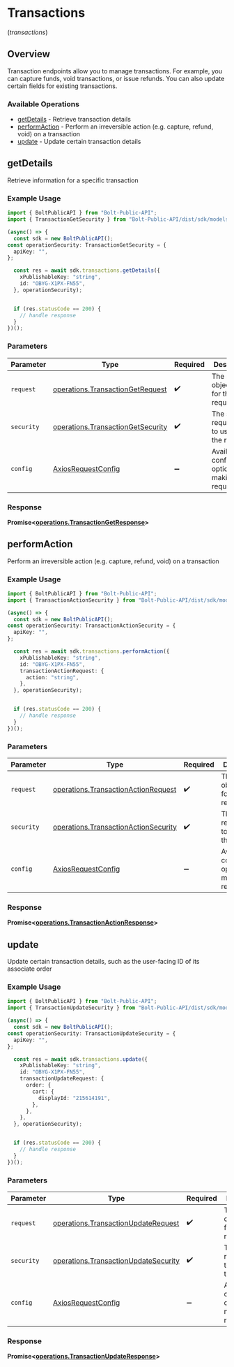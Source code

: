 # Transactions
(*transactions*)

## Overview

Transaction endpoints allow you to manage transactions. For example, you can capture
funds, void transactions, or issue refunds. You can also update certain fields for existing
transactions.


### Available Operations

* [getDetails](#getdetails) - Retrieve transaction details
* [performAction](#performaction) - Perform an irreversible action (e.g. capture, refund, void) on a transaction
* [update](#update) - Update certain transaction details

## getDetails

Retrieve information for a specific transaction

### Example Usage

```typescript
import { BoltPublicAPI } from "Bolt-Public-API";
import { TransactionGetSecurity } from "Bolt-Public-API/dist/sdk/models/operations";

(async() => {
  const sdk = new BoltPublicAPI();
const operationSecurity: TransactionGetSecurity = {
  apiKey: "",
};

  const res = await sdk.transactions.getDetails({
    xPublishableKey: "string",
    id: "OBYG-X1PX-FN55",
  }, operationSecurity);


  if (res.statusCode == 200) {
    // handle response
  }
})();
```

### Parameters

| Parameter                                                                              | Type                                                                                   | Required                                                                               | Description                                                                            |
| -------------------------------------------------------------------------------------- | -------------------------------------------------------------------------------------- | -------------------------------------------------------------------------------------- | -------------------------------------------------------------------------------------- |
| `request`                                                                              | [operations.TransactionGetRequest](../../models/operations/transactiongetrequest.md)   | :heavy_check_mark:                                                                     | The request object to use for the request.                                             |
| `security`                                                                             | [operations.TransactionGetSecurity](../../models/operations/transactiongetsecurity.md) | :heavy_check_mark:                                                                     | The security requirements to use for the request.                                      |
| `config`                                                                               | [AxiosRequestConfig](https://axios-http.com/docs/req_config)                           | :heavy_minus_sign:                                                                     | Available config options for making requests.                                          |


### Response

**Promise<[operations.TransactionGetResponse](../../models/operations/transactiongetresponse.md)>**


## performAction

Perform an irreversible action (e.g. capture, refund, void) on a transaction

### Example Usage

```typescript
import { BoltPublicAPI } from "Bolt-Public-API";
import { TransactionActionSecurity } from "Bolt-Public-API/dist/sdk/models/operations";

(async() => {
  const sdk = new BoltPublicAPI();
const operationSecurity: TransactionActionSecurity = {
  apiKey: "",
};

  const res = await sdk.transactions.performAction({
    xPublishableKey: "string",
    id: "OBYG-X1PX-FN55",
    transactionActionRequest: {
      action: "string",
    },
  }, operationSecurity);


  if (res.statusCode == 200) {
    // handle response
  }
})();
```

### Parameters

| Parameter                                                                                    | Type                                                                                         | Required                                                                                     | Description                                                                                  |
| -------------------------------------------------------------------------------------------- | -------------------------------------------------------------------------------------------- | -------------------------------------------------------------------------------------------- | -------------------------------------------------------------------------------------------- |
| `request`                                                                                    | [operations.TransactionActionRequest](../../models/operations/transactionactionrequest.md)   | :heavy_check_mark:                                                                           | The request object to use for the request.                                                   |
| `security`                                                                                   | [operations.TransactionActionSecurity](../../models/operations/transactionactionsecurity.md) | :heavy_check_mark:                                                                           | The security requirements to use for the request.                                            |
| `config`                                                                                     | [AxiosRequestConfig](https://axios-http.com/docs/req_config)                                 | :heavy_minus_sign:                                                                           | Available config options for making requests.                                                |


### Response

**Promise<[operations.TransactionActionResponse](../../models/operations/transactionactionresponse.md)>**


## update

Update certain transaction details, such as the user-facing ID of its associate order

### Example Usage

```typescript
import { BoltPublicAPI } from "Bolt-Public-API";
import { TransactionUpdateSecurity } from "Bolt-Public-API/dist/sdk/models/operations";

(async() => {
  const sdk = new BoltPublicAPI();
const operationSecurity: TransactionUpdateSecurity = {
  apiKey: "",
};

  const res = await sdk.transactions.update({
    xPublishableKey: "string",
    id: "OBYG-X1PX-FN55",
    transactionUpdateRequest: {
      order: {
        cart: {
          displayId: "215614191",
        },
      },
    },
  }, operationSecurity);


  if (res.statusCode == 200) {
    // handle response
  }
})();
```

### Parameters

| Parameter                                                                                    | Type                                                                                         | Required                                                                                     | Description                                                                                  |
| -------------------------------------------------------------------------------------------- | -------------------------------------------------------------------------------------------- | -------------------------------------------------------------------------------------------- | -------------------------------------------------------------------------------------------- |
| `request`                                                                                    | [operations.TransactionUpdateRequest](../../models/operations/transactionupdaterequest.md)   | :heavy_check_mark:                                                                           | The request object to use for the request.                                                   |
| `security`                                                                                   | [operations.TransactionUpdateSecurity](../../models/operations/transactionupdatesecurity.md) | :heavy_check_mark:                                                                           | The security requirements to use for the request.                                            |
| `config`                                                                                     | [AxiosRequestConfig](https://axios-http.com/docs/req_config)                                 | :heavy_minus_sign:                                                                           | Available config options for making requests.                                                |


### Response

**Promise<[operations.TransactionUpdateResponse](../../models/operations/transactionupdateresponse.md)>**


